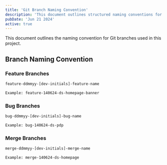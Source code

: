 ```yaml
---
title: 'Git Branch Naming Convention'
description: 'This document outlines structured naming conventions for Git branches, including formats for feature, bug, and merge branches.'
pubDate: 'Jun 21 2024'
active: true
---
```


This document outlines the naming convention for Git branches used in this project.

## Branch Naming Convention

### Feature Branches
```bash
feature-ddmmyy-[dev-initials]-feature-name

Example: feature-140624-ds-homepage-banner
```

### Bug Branches
```bash
bug-ddmmyy-[dev-initials]-bug-name

Example: bug-140624-ds-pdp
```

### Merge Branches
```bash
merge-ddmmyy-[dev-initials]-merge-name

Example: merge-140624-ds-homepage
```